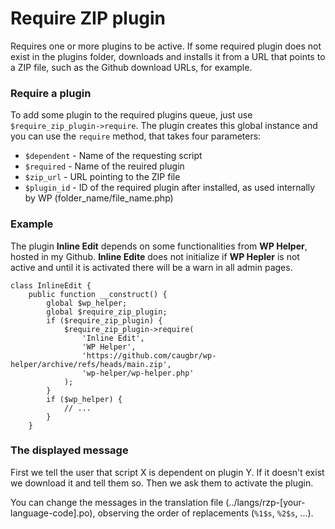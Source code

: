 ﻿# Require ZIP plugin
Requires one or more plugins to be active. If some required plugin does not exist in the plugins folder, downloads and installs it from a URL that points to a ZIP file, such as the Github download URLs, for example.

### Require a plugin
To add some plugin to the required plugins queue, just use `$require_zip_plugin->require`. The plugin creates this global instance and you can use the `require` method, that takes four parameters:

- `$dependent` - Name of the requesting script
- `$required` - Name of the reuired plugin
- `$zip_url` - URL pointing to the ZIP file
- `$plugin_id` - ID of the required plugin after installed, as used internally by WP (folder_name/file_name.php)

### Example
The plugin **Inline Edit** depends on some functionalities from **WP Helper**, hosted in my Github. **Inline Edite** does not initialize if **WP Hepler** is not active and until it is activated there will be a warn in all admin pages.

    class InlineEdit {
        public function __construct() {
	        global $wp_helper;
	        global $require_zip_plugin;
	        if ($require_zip_plugin) {
	            $require_zip_plugin->require(
	                'Inline Edit', 
	                'WP Helper', 
	                'https://github.com/caugbr/wp-helper/archive/refs/heads/main.zip', 
	                'wp-helper/wp-helper.php'
	            );
	        }
	        if ($wp_helper) {
	            // ...
	        }
	    }

### The displayed message
First we tell the user that script X is dependent on plugin Y. If it doesn't exist we download it and tell them so. Then we ask them to activate the plugin.

You can change the messages in the translation file (../langs/rzp-[your-language-code].po), observing the order of replacements (`%1$s`, `%2$s`, ...).
